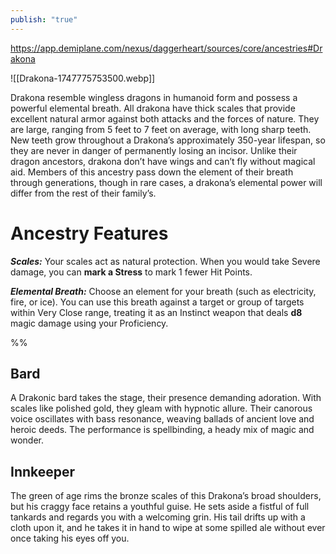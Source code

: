 ```yaml
---
publish: "true"
---
```

https://app.demiplane.com/nexus/daggerheart/sources/core/ancestries#Drakona

![[Drakona-1747775753500.webp]]

Drakona resemble wingless dragons in humanoid form and possess a powerful elemental breath. All drakona have thick scales that provide excellent natural armor against both attacks and the forces of nature. They are large, ranging from 5 feet to 7 feet on average, with long sharp teeth. New teeth grow throughout a Drakona’s approximately 350-year lifespan, so they are never in danger of permanently losing an incisor. Unlike their dragon ancestors, drakona don’t have wings and can’t fly without magical aid. Members of this ancestry pass down the element of their breath through generations, though in rare cases, a drakona’s elemental power will differ from the rest of their family’s.
# Ancestry Features

***Scales:*** Your scales act as natural protection. When you would take Severe damage, you can **mark a Stress** to mark 1 fewer Hit Points.

***Elemental Breath:*** Choose an element for your breath (such as electricity, fire, or ice). You can use this breath against a target or group of targets within Very Close range, treating it as an Instinct weapon that deals **d8** magic damage using your Proficiency.

%%

## Bard
A Drakonic bard takes the stage, their presence demanding adoration. With scales like polished gold, they gleam with hypnotic allure. Their canorous voice oscillates with bass resonance, weaving ballads of ancient love and heroic deeds. The performance is spellbinding, a heady mix of magic and wonder.

## Innkeeper
The green of age rims the bronze scales of this Drakona’s broad shoulders, but his craggy face retains a youthful guise. He sets aside a fistful of full tankards and regards you with a welcoming grin. His tail drifts up with a cloth upon it, and he takes it in hand to wipe at some spilled ale without ever once taking his eyes off you.
